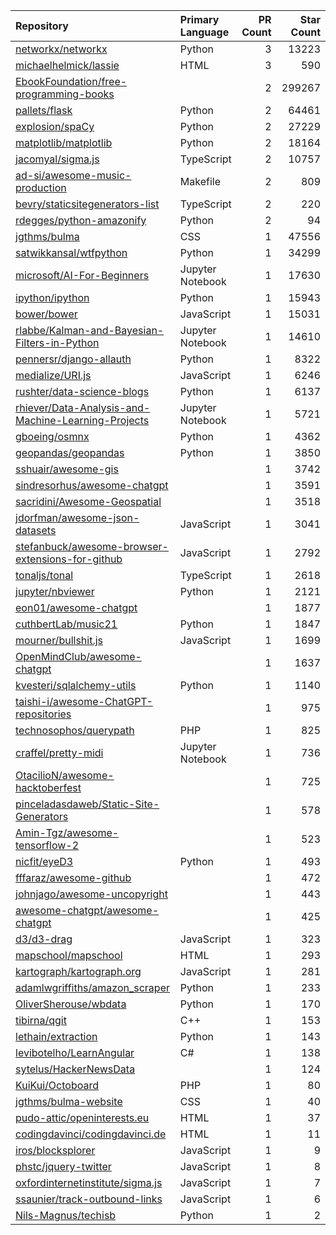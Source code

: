 | Repository | Primary Language | PR Count | Star Count |
| :-- | :-- | --: | --: |
| [networkx/networkx](https://github.com/networkx/networkx) | Python | 3 | 13223 |
| [michaelhelmick/lassie](https://github.com/michaelhelmick/lassie) | HTML | 3 | 590 |
| [EbookFoundation/free-programming-books](https://github.com/EbookFoundation/free-programming-books) |  | 2 | 299267 |
| [pallets/flask](https://github.com/pallets/flask) | Python | 2 | 64461 |
| [explosion/spaCy](https://github.com/explosion/spaCy) | Python | 2 | 27229 |
| [matplotlib/matplotlib](https://github.com/matplotlib/matplotlib) | Python | 2 | 18164 |
| [jacomyal/sigma.js](https://github.com/jacomyal/sigma.js) | TypeScript | 2 | 10757 |
| [ad-si/awesome-music-production](https://github.com/ad-si/awesome-music-production) | Makefile | 2 | 809 |
| [bevry/staticsitegenerators-list](https://github.com/bevry/staticsitegenerators-list) | TypeScript | 2 | 220 |
| [rdegges/python-amazonify](https://github.com/rdegges/python-amazonify) | Python | 2 | 94 |
| [jgthms/bulma](https://github.com/jgthms/bulma) | CSS | 1 | 47556 |
| [satwikkansal/wtfpython](https://github.com/satwikkansal/wtfpython) | Python | 1 | 34299 |
| [microsoft/AI-For-Beginners](https://github.com/microsoft/AI-For-Beginners) | Jupyter Notebook | 1 | 17630 |
| [ipython/ipython](https://github.com/ipython/ipython) | Python | 1 | 15943 |
| [bower/bower](https://github.com/bower/bower) | JavaScript | 1 | 15031 |
| [rlabbe/Kalman-and-Bayesian-Filters-in-Python](https://github.com/rlabbe/Kalman-and-Bayesian-Filters-in-Python) | Jupyter Notebook | 1 | 14610 |
| [pennersr/django-allauth](https://github.com/pennersr/django-allauth) | Python | 1 | 8322 |
| [medialize/URI.js](https://github.com/medialize/URI.js) | JavaScript | 1 | 6246 |
| [rushter/data-science-blogs](https://github.com/rushter/data-science-blogs) | Python | 1 | 6137 |
| [rhiever/Data-Analysis-and-Machine-Learning-Projects](https://github.com/rhiever/Data-Analysis-and-Machine-Learning-Projects) | Jupyter Notebook | 1 | 5721 |
| [gboeing/osmnx](https://github.com/gboeing/osmnx) | Python | 1 | 4362 |
| [geopandas/geopandas](https://github.com/geopandas/geopandas) | Python | 1 | 3850 |
| [sshuair/awesome-gis](https://github.com/sshuair/awesome-gis) |  | 1 | 3742 |
| [sindresorhus/awesome-chatgpt](https://github.com/sindresorhus/awesome-chatgpt) |  | 1 | 3591 |
| [sacridini/Awesome-Geospatial](https://github.com/sacridini/Awesome-Geospatial) |  | 1 | 3518 |
| [jdorfman/awesome-json-datasets](https://github.com/jdorfman/awesome-json-datasets) | JavaScript | 1 | 3041 |
| [stefanbuck/awesome-browser-extensions-for-github](https://github.com/stefanbuck/awesome-browser-extensions-for-github) | JavaScript | 1 | 2792 |
| [tonaljs/tonal](https://github.com/tonaljs/tonal) | TypeScript | 1 | 2618 |
| [jupyter/nbviewer](https://github.com/jupyter/nbviewer) | Python | 1 | 2121 |
| [eon01/awesome-chatgpt](https://github.com/eon01/awesome-chatgpt) |  | 1 | 1877 |
| [cuthbertLab/music21](https://github.com/cuthbertLab/music21) | Python | 1 | 1847 |
| [mourner/bullshit.js](https://github.com/mourner/bullshit.js) | JavaScript | 1 | 1699 |
| [OpenMindClub/awesome-chatgpt](https://github.com/OpenMindClub/awesome-chatgpt) |  | 1 | 1637 |
| [kvesteri/sqlalchemy-utils](https://github.com/kvesteri/sqlalchemy-utils) | Python | 1 | 1140 |
| [taishi-i/awesome-ChatGPT-repositories](https://github.com/taishi-i/awesome-ChatGPT-repositories) |  | 1 | 975 |
| [technosophos/querypath](https://github.com/technosophos/querypath) | PHP | 1 | 825 |
| [craffel/pretty-midi](https://github.com/craffel/pretty-midi) | Jupyter Notebook | 1 | 736 |
| [OtacilioN/awesome-hacktoberfest](https://github.com/OtacilioN/awesome-hacktoberfest) |  | 1 | 725 |
| [pinceladasdaweb/Static-Site-Generators](https://github.com/pinceladasdaweb/Static-Site-Generators) |  | 1 | 578 |
| [Amin-Tgz/awesome-tensorflow-2](https://github.com/Amin-Tgz/awesome-tensorflow-2) |  | 1 | 523 |
| [nicfit/eyeD3](https://github.com/nicfit/eyeD3) | Python | 1 | 493 |
| [fffaraz/awesome-github](https://github.com/fffaraz/awesome-github) |  | 1 | 472 |
| [johnjago/awesome-uncopyright](https://github.com/johnjago/awesome-uncopyright) |  | 1 | 443 |
| [awesome-chatgpt/awesome-chatgpt](https://github.com/awesome-chatgpt/awesome-chatgpt) |  | 1 | 425 |
| [d3/d3-drag](https://github.com/d3/d3-drag) | JavaScript | 1 | 323 |
| [mapschool/mapschool](https://github.com/mapschool/mapschool) | HTML | 1 | 293 |
| [kartograph/kartograph.org](https://github.com/kartograph/kartograph.org) | JavaScript | 1 | 281 |
| [adamlwgriffiths/amazon_scraper](https://github.com/adamlwgriffiths/amazon_scraper) | Python | 1 | 233 |
| [OliverSherouse/wbdata](https://github.com/OliverSherouse/wbdata) | Python | 1 | 170 |
| [tibirna/qgit](https://github.com/tibirna/qgit) | C++ | 1 | 153 |
| [lethain/extraction](https://github.com/lethain/extraction) | Python | 1 | 143 |
| [levibotelho/LearnAngular](https://github.com/levibotelho/LearnAngular) | C# | 1 | 138 |
| [sytelus/HackerNewsData](https://github.com/sytelus/HackerNewsData) |  | 1 | 124 |
| [KuiKui/Octoboard](https://github.com/KuiKui/Octoboard) | PHP | 1 | 80 |
| [jgthms/bulma-website](https://github.com/jgthms/bulma-website) | CSS | 1 | 40 |
| [pudo-attic/openinterests.eu](https://github.com/pudo-attic/openinterests.eu) | HTML | 1 | 37 |
| [codingdavinci/codingdavinci.de](https://github.com/codingdavinci/codingdavinci.de) | HTML | 1 | 11 |
| [iros/blocksplorer](https://github.com/iros/blocksplorer) | JavaScript | 1 | 9 |
| [phstc/jquery-twitter](https://github.com/phstc/jquery-twitter) | JavaScript | 1 | 8 |
| [oxfordinternetinstitute/sigma.js](https://github.com/oxfordinternetinstitute/sigma.js) | JavaScript | 1 | 7 |
| [ssaunier/track-outbound-links](https://github.com/ssaunier/track-outbound-links) | JavaScript | 1 | 6 |
| [Nils-Magnus/techisb](https://github.com/Nils-Magnus/techisb) | Python | 1 | 2 |
